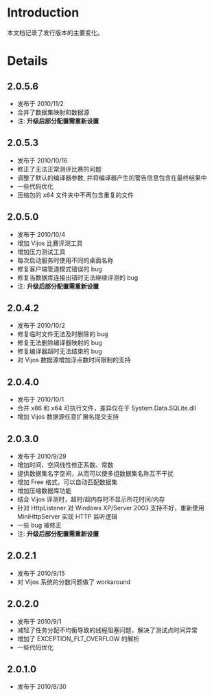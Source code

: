 # Introduction #

本文档记录了发行版本的主要变化。


# Details #

## 2.0.5.6 ##
  * 发布于 2010/11/2
  * 合并了数据集映射和数据源
  * 注: **升级后部分配置需重新设置**

## 2.0.5.3 ##

  * 发布于 2010/10/16
  * 修正了无法正常测评比赛的问题
  * 调整了默认的编译器参数, 并将编译器产生的警告信息包含在最终结果中
  * 一些代码优化
  * 压缩包的 x64 文件夹中不再包含重复的文件

## 2.0.5.0 ##

  * 发布于 2010/10/4
  * 增加 Vijos 比赛评测工具
  * 增加压力测试工具
  * 每次启动服务时使用不同的桌面名称
  * 修复客户端管道模式错误的 bug
  * 修复当数据库连接出错时无法继续评测的 bug
  * 注: **升级后部分配置需重新设置**

## 2.0.4.2 ##

  * 发布于 2010/10/2
  * 修复临时文件无法及时删除的 bug
  * 修复无法删除编译器映射的 bug
  * 修复编译器超时无法结束的 bug
  * 对 Vijos 数据源增加浮点数时间限制的支持

## 2.0.4.0 ##

  * 发布于 2010/10/1
  * 合并 x86 和 x64 可执行文件，差异仅在于 System.Data.SQLite.dll
  * 增加 Vijos 数据源任意扩展名提交支持

## 2.0.3.0 ##

  * 发布于 2010/9/29
  * 增加时间、空间线性修正系数、常数
  * 提供数据集名字空间，从而可以使多组数据集名称互不干扰
  * 增加 Free 格式，可以自动匹配数据集
  * 增加压缩数据库功能
  * 结合 Vijos 评测时，超时/超内存时不显示所花时间/内存
  * 针对 HttpListener 对 Windows XP/Server 2003 支持不好，重新使用 MiniHttpServer 实现 HTTP 监听逻辑
  * 一些 bug 被修正
  * 注: **升级后部分配置需重新设置**

## 2.0.2.1 ##

  * 发布于 2010/9/15
  * 对 Vijos 系统的分数问题做了 workaround

## 2.0.2.0 ##

  * 发布于 2010/9/1
  * 减轻了任务分配不均衡导致的线程阻塞问题，解决了测试点时间异常
  * 增加了 EXCEPTION\_FLT\_OVERFLOW 的解析
  * 一些代码优化

## 2.0.1.0 ##

  * 发布于 2010/8/30